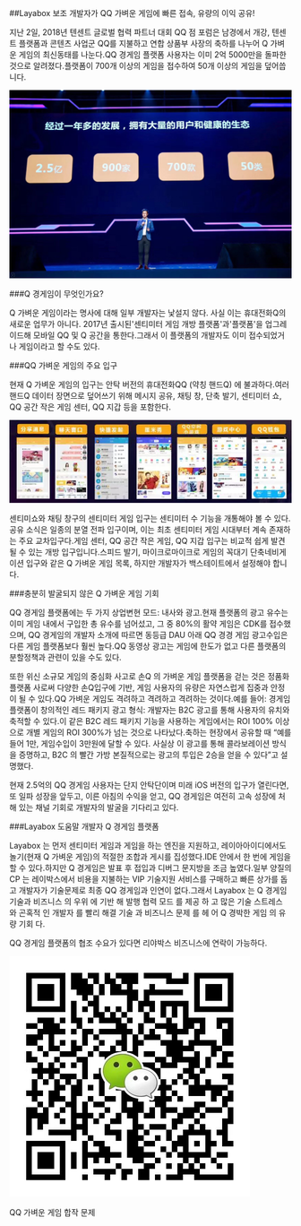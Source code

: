 ##Layabox 보조 개발자가 QQ 가벼운 게임에 빠른 접속, 유량의 이익 공유!

지난 2일, 2018년 텐센트 글로벌 협력 파트너 대회 QQ 점 포럼은 남경에서 개강, 텐센트 플랫폼과 콘텐츠 사업군 QQ를 지불하고 연합 상품부 사장의 축하를 나누어 Q 가벼운 게임의 최신동태를 나눈다.QQ 경게임 플랫폼 사용자는 이미 2억 5000만을 돌파한 것으로 알려졌다.플랫폼이 700개 이상의 게임을 접수하여 50개 이상의 게임을 덮어씁니다.

![图1](img/2.jpg) 







###Q 경게임이 무엇인가요?

Q 가벼운 게임이라는 명사에 대해 일부 개발자는 낯설지 않다. 사실 이는 휴대전화Q의 새로운 업무가 아니다. 2017년 출시된'센티미터 게임 개방 플랫폼'과'플랫폼'을 업그레이드해 모바일 QQ 및 Q 공간을 통한다.그래서 이 플랫폼의 개발자도 이미 접수되었거나 게임이라고 할 수도 있다.



###QQ 가벼운 게임의 주요 입구

현재 Q 가벼운 게임의 입구는 안탁 버전의 휴대전화QQ (약칭 핸드Q) 에 불과하다.여러 핸드Q 데이터 장면으로 덮어쓰기 위해 메시지 공유, 채팅 창, 단축 발기, 센티미터 쇼, QQ 공간 작은 게임 센터, QQ 지갑 등을 포함한다.

![图2](img/1.jpg) 


센티미쇼와 채팅 창구의 센티미터 게임 입구는 센티미터 수 기능을 개통해야 볼 수 있다.공유 소식은 일종의 분열 전파 입구이며, 이는 최초 센티미터 게임 시대부터 계속 존재하는 주요 교차입구다.게임 센터, QQ 공간 작은 게임, QQ 지갑 입구는 비교적 쉽게 발견될 수 있는 개방 입구입니다.스피드 발기, 마이크로마이크로 게임의 꼭대기 단축네비게이션 입구와 같은 Q 가벼운 게임 목록, 하지만 개발자가 백스테이트에서 설정해야 합니다.



###충분히 발굴되지 않은 Q 가벼운 게임 기회

QQ 경게임 플랫폼에는 두 가지 상업변현 모드: 내사와 광고.현재 플랫폼의 광고 유수는 이미 게임 내에서 구입한 총 유수를 넘어섰고, 그 중 80%의 활약 게임은 CDK를 접수했으며, QQ 경게임의 개발자 소개에 따르면 동등급 DAU 아래 QQ 경경 게임 광고수입은 다른 게임 플랫폼보다 훨씬 높다.QQ 동영상 광고는 게임에 한도가 없고 다른 플랫폼의 분할정책과 관련이 있을 수도 있다.



또한 위신 소규모 게임의 중심화 사고로 손Q 의 가벼운 게임 플랫폼을 걷는 것은 정품화 플랫폼 사로써 다양한 손Q입구에 기반, 게임 사용자의 유량은 자연스럽게 집중과 안정이 될 수 있다.QQ 가벼운 게임도 격려하고 격려하고 격려하는 것이다.예를 들어: 경게임 플랫폼이 창의적인 레드 패키지 광고 형식: 개발자는 B2C 광고를 통해 사용자의 유치와 축적할 수 있다.이 같은 B2C 레드 패키지 기능을 사용하는 게임에서는 ROI 100% 이상으로 개별 게임의 ROI 300%가 넘는 것으로 나타났다.축하는 현장에서 공유할 때 “예를 들어 1만, 게임수입이 3만원에 달할 수 있다. 사실상 이 광고를 통해 콜라보레이션 방식을 증명하고, B2C 의 빨간 가방 본질적으로는 광고의 투입은 2승을 얻을 수 있다”고 설명했다.



현재 2.5억의 QQ 경게임 사용자는 단지 안탁단이며 미래 iOS 버전의 입구가 열린다면, 또 일파 성장을 앞두고, 이른 아침의 수익을 얻고, QQ 경게임은 여전히 고속 성장에 처해 있는 채널 기회로 개발자의 발굴을 기다리고 있다.



###Layabox 도움말 개발자 Q 경게임 플랫폼

Layabox 는 먼저 센티미터 게임과 게임을 하는 엔진을 지원하고, 레이아아이디에서도 놀기(현재 Q 가벼운 게임)의 적절한 조합과 게시를 집성했다.IDE 안에서 한 번에 게임을 할 수 있다.하지만 Q 경게임은 발표 후 접입과 디버그 문지방을 조금 높였다.일부 양질의 CP 는 레이박스에서 비용을 지불하는 VIP 기술지원 서비스를 구매하고 빠른 상가를 돕고 개발자가 기술문제로 최종 QQ 경게임과 인연이 없다.그래서 Layabox 는 Q 경게임 기술과 비즈니스 의 우위 에 기반 해 발행 협력 모드 를 제공 하 고 많은 기술 스트레스 와 곤혹적 인 개발자 를 빨리 해결 기술 과 비즈니스 문제 를 헤 어 Q 경박한 게임 의 유량 기회 다.

QQ 경게임 플랫폼의 협조 수요가 있다면 리야박스 비즈니스에 연락이 가능하다.

![图3](img/3.jpg)  


QQ 가벼운 게임 합작 문제